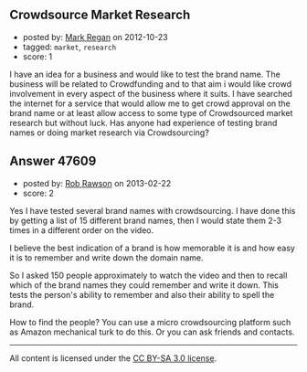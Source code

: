 ## Crowdsource Market Research

- posted by: [Mark Regan](https://stackexchange.com/users/-1/15556-mark-regan) on 2012-10-23
- tagged: `market`, `research`
- score: 1

I have an idea for a business and would like to test the brand name. The business will be related to Crowdfunding and to that aim i would like crowd involvement in every aspect of the business where it suits. I have searched the internet for a service that would allow me to get crowd approval on the brand name or at least allow access to some type of Crowdsourced market research but without luck. Has anyone had experience of testing brand names or doing market research via Crowdsourcing?


## Answer 47609

- posted by: [Rob Rawson](https://stackexchange.com/users/-1/23682-rob-rawson) on 2013-02-22
- score: 2

Yes I have tested several brand names with crowdsourcing. I have done this by getting a list of 15 different brand names, then I would state them 2-3 times in a different order on the video. 

I believe the best indication of a brand is how memorable it is and how easy it is to remember and write down the domain name. 

So I asked 150 people approximately to watch the video and then to recall which of the brand names they could remember and write it down. This tests the person's ability to remember and also their ability to spell the brand. 

How to find the people? You can use a micro crowdsourcing platform such as Amazon mechanical turk to do this. Or you can ask friends and contacts.



---

All content is licensed under the [CC BY-SA 3.0 license](https://creativecommons.org/licenses/by-sa/3.0/).
